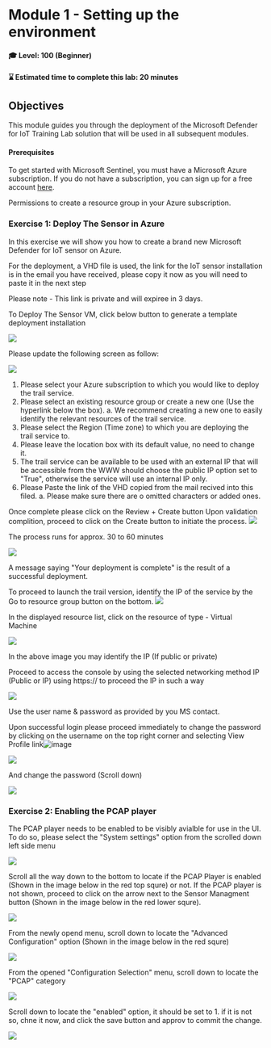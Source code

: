 # Module 1 - Setting up the environment

#### 🎓 Level: 100 (Beginner)
#### ⌛ Estimated time to complete this lab: 20 minutes

## Objectives

This module guides you through the deployment of the Microsoft Defender for IoT Training Lab solution that will be used in all subsequent modules.

#### Prerequisites

To get started with Microsoft Sentinel, you must have a Microsoft Azure subscription. If you do not have a subscription, you can sign up for a free account [here](https://azure.microsoft.com/en/free).

Permissions to create a resource group in your Azure subscription.

### Exercise 1: Deploy The Sensor in Azure

In this exercise we will show you how to create a brand new Microsoft Defender for IoT sensor on Azure.

For the deployment, a VHD file is used, the link for the IoT sensor installation is in the email you have received, please copy it now as you will need to paste it in the next step

Please note - This link is private and will expiree in 3 days. 

To Deploy The Sensor VM, click below button to generate a template deployment installation 

<a href="https://portal.azure.com/#create/Microsoft.Template/uri/https%3A%2F%2Fraw.githubusercontent.com%2FContoso-Hotels-Security%2FDefenderForIOT%2Fmain%2FDeploySensorV22%2Fazuredeploy.json" target="_blank">
  <img src="https://aka.ms/deploytoazurebutton" scale="0">
</a>



Please update the following screen as follow:

<img src="./Images/Deployment_1.png">

1. Please select your Azure subscription to which you would like to deploy the trail service.
2. Please select an existing resource group or create a new one (Use the hyperlink below the box).
	a. We recommend creating a new one to easily identify the relevant resources of the trail service.
3. Please select the Region (Time zone) to which you are deploying the trail service to.
4. Please leave the location box with its default value, no need to change it.
5. The trail service can be available to be used with an external IP that will be accessible from the WWW should choose the public IP option set to "True", otherwise the service will use an internal IP only.
6. Please Paste the link of the VHD copied from the mail recived into this filed.
	a. Please make sure there are o omitted characters or added ones.


Once complete please click on the Review + Create button
Upon validation complition, proceed to click on the Create button to initiate the process.
<img src="./Images/Review_&_ Create button.png">


The process runs for approx. 30 to 60 minutes

<img src="./Images/Go_to_Resource_Group.png">

A message saying "Your deployment is complete" is the result of a successful deployment.

To proceed to launch the trail version, identify the IP of the service by the Go to resource group button on the bottom.
<img src="./Images/VM_Resource.png">

In the displayed resource list, click on the resource of type - Virtual Machine

<img src="./Images/IP_Settings.png">

In the above image you may identify the IP (If public or private)

Proceed to access the console by using the selected networking method IP (Public or IP) using https:// to proceed the IP
in such a way

<img src="./Images/Login_Screen.png">

Use the user name & password as provided by you MS contact.

Upon successful login please proceed immediately to change the password by clicking on the username on the top right corner and selecting 
View Profile link![image](https://user-images.githubusercontent.com/103533851/167753495-30eb079a-2b1f-441d-b3a6-bc3ce9e78454.png)

<img src="./Images/Change_Password_1.png">

And change the password (Scroll down)

<img src="./Images/Change_Password_2.png">

### Exercise 2: Enabling the PCAP player

The PCAP player needs to be enabled to be visibly avialble for use in the UI. 
To do so, please select the "System settings" option from the scrolled down left side menu

<img src="./Images/System_Settings_Menu.png">

Scroll all the way down to the bottom to locate if the PCAP Player is enabled (Shown in the image below in the red top squre) or not.
If the PCAP player is not shown, proceed to click on the arrow next to the Sensor Managment button (Shown in the image below in the red lower squre).

<img src="./Images/PCAP_Player_Enabled.png">

From the newly opend menu, scroll down to locate the "Advanced Configuration" option (Shown in the image below in the red squre)

<img src="./Images/Advanced_Configuration.png">

From the opened "Configuration Selection" menu, scroll down to locate the "PCAP" category

<img src="./Images/PCAP_Option.png">

Scroll down to locate the "enabled" option, it should be set to 1. if it is not so, chne it now, and click the save button and approv to commit the change.

<img src="./Images/Enable_PCAP_Player.png">
